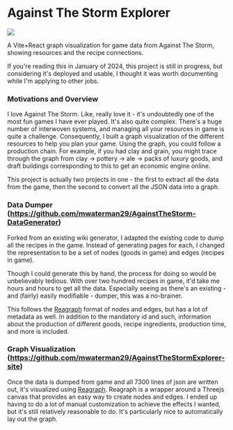 # Against The Storm Explorer

![](https://i.gyazo.com/1b02fbb9f1bcd0d04c360b16c5216da2.png)

A Vite+React graph visualization for game data from Against The Storm, showing resources and the recipe connections.

If you're reading this in January of 2024, this project is still in progress, but considering it's deployed and usable, I thought it was worth documenting while I'm applying to other jobs. 

### Motivations and Overview

I love Against The Storm. Like, really love it - it's undoubtedly one of the most fun games I have ever played. It's also quite complex. There's a huge number of interwoven systems, and managing all your resources in game is quite a challenge. Consequently, I built a graph visualization of the different resources to help you plan your game. Using the graph, you could follow a production chain. For example, if you had clay and grain, you might trace through the graph from clay -> pottery -> ale -> packs of luxury goods, and draft buildings corresponding to this to get an economic engine online. 

This project is actually two projects in one - the first to extract all the data from the game, then the second to convert all the JSON data into a graph.



### Data Dumper (https://github.com/mwaterman29/AgainstTheStorm-DataGenerator)

Forked from an existing wiki generator, I adapted the existing code to dump all the recipes in the game. Instead of generating pages for each, I changed the representation to be a set of nodes (goods in game) and edges (recipes in game). 

Though I could generate this by hand, the process for doing so would be unbelievably tedious. With over two hundred recipes in game, it'd take me hours and hours to get all the data. Especially seeing as there's an existing - and (fairly) easily modifiable - dumper, this was a no-brainer.

This follows the [Reagraph](https://github.com/reaviz/reagraph) format of nodes and edges, but has a lot of metadata as well. In addition to the mandatory id and such, information about the production of different goods, recipe ingredients, production time, and more is included. 



### Graph Visualization (https://github.com/mwaterman29/AgainstTheStormExplorer-site)

Once the data is dumped from game and all 7300 lines of json are written out, it's visualized using [Reagraph](https://github.com/reaviz/reagraph). Reagraph is a wrapper around a Threejs canvas that provides an easy way to create nodes and edges. I ended up having to do a lot of manual customization to achieve the effects I wanted, but it's still relatively reasonable to do. It's particularly nice to automatically lay out the graph.





